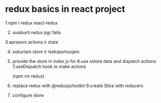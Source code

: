 # redux basics in react project

1.npm i redux react-redux

2. susikurti redux pgr faila

3.aprasom actions ir state

4. sukuriam store ir iseksportuojam

5. provide the store in index.js for <App/>
   6.use sstore data and dispatch actions
   7.useDispatch hook to make actions

   (npm rm redux)

6. replace redux with @reduxjs/toolkit
   9.create Slice with reducers
7. configure store
